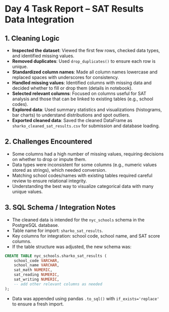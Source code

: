 # Day 4 Task Report – SAT Results Data Integration

## 1. Cleaning Logic

- **Inspected the dataset**: Viewed the first few rows, checked data types, and identified missing values.
- **Removed duplicates**: Used `drop_duplicates()` to ensure each row is unique.
- **Standardized column names**: Made all column names lowercase and replaced spaces with underscores for consistency.
- **Handled missing values**: Identified columns with missing data and decided whether to fill or drop them (details in notebook).
- **Selected relevant columns**: Focused on columns useful for SAT analysis and those that can be linked to existing tables (e.g., school codes).
- **Explored data**: Used summary statistics and visualizations (histograms, bar charts) to understand distributions and spot outliers.
- **Exported cleaned data**: Saved the cleaned DataFrame as `sharko_cleaned_sat_results.csv` for submission and database loading.

## 2. Challenges Encountered

- Some columns had a high number of missing values, requiring decisions on whether to drop or impute them.
- Data types were inconsistent for some columns (e.g., numeric values stored as strings), which needed conversion.
- Matching school codes/names with existing tables required careful review to ensure relational integrity.
- Understanding the best way to visualize categorical data with many unique values.

## 3. SQL Schema / Integration Notes

- The cleaned data is intended for the `nyc_schools` schema in the PostgreSQL database.
- Table name for import: `sharko_sat_results`.
- Key columns for integration: school code, school name, and SAT score columns.
- If the table structure was adjusted, the new schema was:

```sql
CREATE TABLE nyc_schools.sharko_sat_results (
    school_code VARCHAR,
    school_name VARCHAR,
    sat_math NUMERIC,
    sat_reading NUMERIC,
    sat_writing NUMERIC,
    -- add other relevant columns as needed
);
```
- Data was appended using pandas `.to_sql()` with `if_exists='replace'` to ensure a fresh import.


